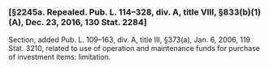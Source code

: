 ### [§2245a. Repealed. Pub. L. 114–328, div. A, title VIII, §833(b)(1)(A), Dec. 23, 2016, 130 Stat. 2284] ###

Section, added Pub. L. 109–163, div. A, title III, §373(a), Jan. 6, 2006, 119 Stat. 3210, related to use of operation and maintenance funds for purchase of investment items: limitation.